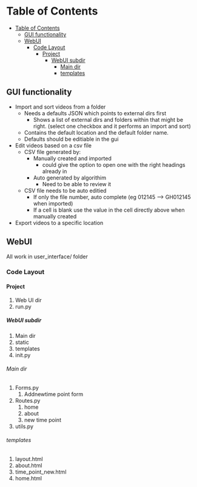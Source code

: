 # Table of Contents

- [Table of Contents](#table-of-contents)
  - [GUI functionality](#gui-functionality)
  - [WebUI](#webui)
    - [Code Layout](#code-layout)
      - [Project](#project)
        - [WebUI subdir](#webui-subdir)
          - [Main dir](#main-dir)
          - [templates](#templates)

## GUI functionality

- Import and sort videos from a folder
  - Needs a defaults JSON which points to external dirs first
    - Shows a list of external dirs and folders within that might be right. (select one checkbox and it performs an import and sort)
  - Contains the default location and the default folder name.
  - Defaults should be editiable in the gui
- Edit videos based on a csv file
  - CSV file generated by:
    - Manually created and imported
      - could give the option to open one with the right headings already in
    - Auto generated by algorithim
      - Need to be able to review it
  - CSV file needs to be auto editied
    - If only the file number, auto complete (eg 012145 --> GH012145 when imported)
    - If a cell is blank use the value in the cell directly above when manually created
- Export videos to a specific location

## WebUI

All work in user_interface/ folder

### Code Layout

#### Project

1. Web UI dir
2. run.py

##### WebUI subdir

1. Main dir
2. static
3. templates
4. init.py

###### Main dir

 1. Forms.py
    1. Addnewtime point form
 2. Routes.py
    1. home
    2. about
    3. new time point
 3. utils.py

###### templates

1. layout.html
2. about.html
3. time_point_new.html
4. home.html
  